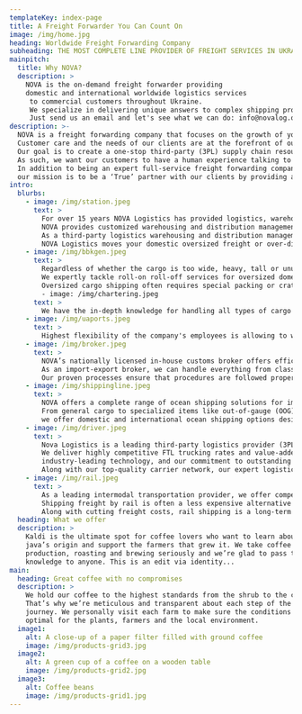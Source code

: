 ```yaml
---
templateKey: index-page
title: A Freight Forwarder You Can Count On
image: /img/home.jpg
heading: Worldwide Freight Forwarding Company
subheading: THE MOST COMPLETE LINE PROVIDER OF FREIGHT SERVICES IN UKRAINE AND OUTSIDE
mainpitch:
  title: Why NOVA?
  description: >
    NOVA is the on-demand freight forwarder providing
    domestic and international worldwide logistics services
     to commercial customers throughout Ukraine.
     We specialize in delivering unique answers to complex shipping problems.
     Just send us an email and let's see what we can do: info@novalog.org
description: >-
  NOVA is a freight forwarding company that focuses on the growth of your business.
  Customer care and the needs of our clients are at the forefront of our values.
  Our goal is to create a one-stop third-party (3PL) supply chain resource and set ourselves apart from other forwarding companies by offering personalized service and worldwide logistics and transportation solutions.
  As such, we want our customers to have a human experience talking to real people, not an endless loop of pushing buttons, automated responses, and dead ends.
  In addition to being an expert full-service freight forwarding company and the most reliable and responsive global logistics provider, 
  our mission is to be a ‘True’ partner with our clients by providing a broad range of logistics services and to always deliver the most effective and efficient freight forwarding services.
intro:
  blurbs:
    - image: /img/station.jpeg
      text: >
        For over 15 years NOVA Logistics has provided logistics, warehousing, OOG and BBK shipping line services at their container freight station in Odesa, Ukraine.
        NOVA provides customized warehousing and distribution management services specifically tailored to your needs and requirements.
        As a third-party logistics warehousing and distribution management provider, NOVA has the right combination of services and a strong network of partners to move your goods more quickly through the supply chain lifecycle.
        NOVA Logistics moves your domestic oversized freight or over-dimensional freight with special care, attention, and handling.
    - image: /img/bbkgen.jpeg
      text: >
        Regardless of whether the cargo is too wide, heavy, tall or unusually shaped, NOVA will ship it where you want and get it there on time.
        We expertly tackle roll-on roll-off services for oversized domestic as well as international cargo.
        Oversized cargo shipping often requires special packing or crating of equipment or goods. NOVA has the resources and experience to ensure that your freight is transported safely and securely.
        - image: /img/chartering.jpeg
      text: >
        We have the in-depth knowledge for handling all types of cargo with precision and care. NOVA can offer a suitable vessel for your cargo requirements, whether it’s breakbulk, heavy lift, project cargo or bulk. Focusing on ingenuity and innovation, we have experience to work on nearly every continent and supply the knowledge and expertise to provide customers with effective, professional solutions for any project cargo
    - image: /img/uaports.jpeg
      text: >
        Highest flexibility of the company's employees is allowing to work at all Black Sea and Azov Ports of Ukraine without any restrictions. We are fully licensed operator of entire supply chain from chartering ships to deal with local authorities at Ukraine domestic ports, which will allow minimizing logistics costs at transportation budget of your OOG and breakbulk transport orders.
    - image: /img/broker.jpeg
      text: >
        NOVA’s nationally licensed in-house customs broker offers efficient and knowledgeable customs brokerage service to help safely guide your shipments through the complex import clearance process into Ukraine and outside world wide.
        As an import-export broker, we can handle everything from classification to clearance and post-entry services. 
        Our proven processes ensure that procedures are followed properly and regulations and requirements are met the first time.
    - image: /img/shippingline.jpeg
      text: >
        NOVA offers a complete range of ocean shipping solutions for importing and exporting ocean freight.
        From general cargo to specialized items like out-of-gauge (OOG), heavy equipment, and high-value shipments, 
        we offer domestic and international ocean shipping options designed to handle your company’s specific needs.
    - image: /img/driver.jpeg
      text: >
        Nova Logistics is a leading third-party logistics provider (3PL) for full truckload (FTL) freight shipping throughout inward and out of Ukraine.
        We deliver highly competitive FTL trucking rates and value-added full truckload shipping services through our extensive managed carrier network,
        industry-leading technology, and our commitment to outstanding customer service. 
        Along with our top-quality carrier network, our expert logistics team consistently delivers customized over the road trucking solutions tailored to your specific shipping needs.
    - image: /img/rail.jpeg
      text: >
        As a leading intermodal transportation provider, we offer competitive rail freight rates and seamless railway freight services across the Ukraine and outside to EASTERN AND WESTERN EUROPE. 
        Shipping freight by rail is often a less expensive alternative to over-the-road (OTR) transportation which can help companies to significantly cut their overall transportation costs.
        Along with cutting freight costs, rail shipping is a long-term supply chain solution that can provide door-to-door service and economic value for businesses looking to keep pace with increasing consumer demand.
  heading: What we offer
  description: >
    Kaldi is the ultimate spot for coffee lovers who want to learn about their
    java’s origin and support the farmers that grew it. We take coffee
    production, roasting and brewing seriously and we’re glad to pass that
    knowledge to anyone. This is an edit via identity...
main:
  heading: Great coffee with no compromises
  description: >
    We hold our coffee to the highest standards from the shrub to the cup.
    That’s why we’re meticulous and transparent about each step of the coffee’s
    journey. We personally visit each farm to make sure the conditions are
    optimal for the plants, farmers and the local environment.
  image1:
    alt: A close-up of a paper filter filled with ground coffee
    image: /img/products-grid3.jpg
  image2:
    alt: A green cup of a coffee on a wooden table
    image: /img/products-grid2.jpg
  image3:
    alt: Coffee beans
    image: /img/products-grid1.jpg
---
```

